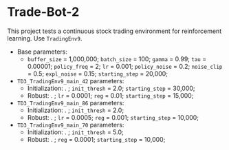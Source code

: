 # Trade-Bot-2

This project tests a continuous stock trading environment for reinforcement learning. Use `TradingEnv9`.
 
 - Base parameters:
   - `buffer_size` = 1,000,000; `batch_size` = 100; `gamma` = 0.99; `tau` = 0.00001; `policy_freq` = 2; `lr` = 0.001; `policy_noise` = 0.2; `noise_clip` = 0.5; `expl_noise` = 0.15; `starting_step` = 20,000;
 - `TD3_TradingEnv9_main_42` parameters:
   - Initialization:  . ; `init_thresh` = 2.0; `starting_step` = 30,000;
   - Robust:  . ; `lr` = 0.0001; `reg` = 0.01; `starting_step` = 15,000;
 - `TD3_TradingEnv9_main_86` parameters:
   - Initialization:  . ; `init_thresh` = 2.0;
   - Robust:  . ; `lr` = 0.0005; `reg` = 0.001; `starting_step` = 10,000;
 - `TD3_TradingEnv9_main_70` parameters:
   - Initialization:  . ; `init_thresh` = 5.0;
   - Robust:  . ; `reg` = 0.0001; `starting_step` = 10,000;
 
   
    
